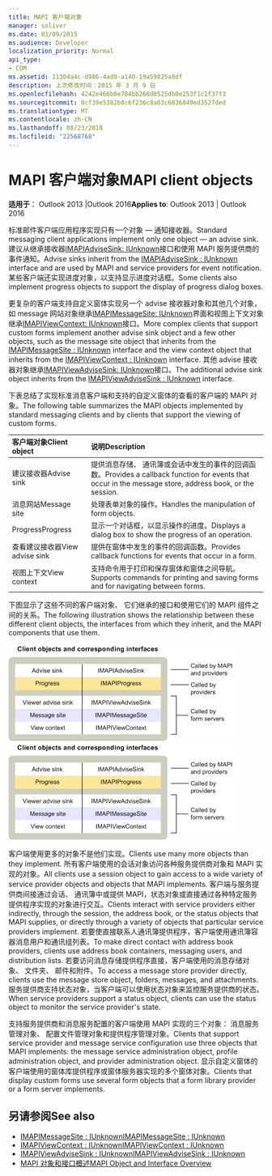 ```yaml
---
title: MAPI 客户端对象
manager: soliver
ms.date: 03/09/2015
ms.audience: Developer
localization_priority: Normal
api_type:
- COM
ms.assetid: 11304a4c-d986-4ad9-a140-19a59825a8df
description: 上次修改时间：2015 年 3 月 9 日
ms.openlocfilehash: 4242e466b0e784bb260d0525db0e253f1c1f37f3
ms.sourcegitcommit: 0cf39e5382b8c6f236c8a63c6036849ed3527ded
ms.translationtype: MT
ms.contentlocale: zh-CN
ms.lasthandoff: 08/23/2018
ms.locfileid: "22568768"
---
```

# <a name="mapi-client-objects"></a><span data-ttu-id="f5f7f-103">MAPI 客户端对象</span><span class="sxs-lookup"><span data-stu-id="f5f7f-103">MAPI client objects</span></span>
  
<span data-ttu-id="f5f7f-104">**适用于**： Outlook 2013 |Outlook 2016</span><span class="sxs-lookup"><span data-stu-id="f5f7f-104">**Applies to**: Outlook 2013 | Outlook 2016</span></span> 
  
<span data-ttu-id="f5f7f-105">标准邮件客户端应用程序实现只有一个对象 — 通知接收器。</span><span class="sxs-lookup"><span data-stu-id="f5f7f-105">Standard messaging client applications implement only one object — an advise sink.</span></span> <span data-ttu-id="f5f7f-106">建议从继承接收器[IMAPIAdviseSink: IUnknown](imapiadvisesinkiunknown.md)接口和使用 MAPI 服务提供商的事件通知。</span><span class="sxs-lookup"><span data-stu-id="f5f7f-106">Advise sinks inherit from the [IMAPIAdviseSink : IUnknown](imapiadvisesinkiunknown.md) interface and are used by MAPI and service providers for event notification.</span></span> <span data-ttu-id="f5f7f-107">某些客户端还实现进度对象，以支持显示进度对话框。</span><span class="sxs-lookup"><span data-stu-id="f5f7f-107">Some clients also implement progress objects to support the display of progress dialog boxes.</span></span> 
  
<span data-ttu-id="f5f7f-108">更复杂的客户端支持自定义窗体实现另一个 advise 接收器对象和其他几个对象，如 message 网站对象继承[IMAPIMessageSite: IUnknown](imapimessagesiteiunknown.md)界面和视图上下文对象继承[IMAPIViewContext: IUnknown](imapiviewcontextiunknown.md)接口。</span><span class="sxs-lookup"><span data-stu-id="f5f7f-108">More complex clients that support custom forms implement another advise sink object and a few other objects, such as the message site object that inherits from the [IMAPIMessageSite : IUnknown](imapimessagesiteiunknown.md) interface and the view context object that inherits from the [IMAPIViewContext : IUnknown](imapiviewcontextiunknown.md) interface.</span></span> <span data-ttu-id="f5f7f-109">其他 advise 接收器对象继承[IMAPIViewAdviseSink: IUnknown](imapiviewadvisesinkiunknown.md)接口。</span><span class="sxs-lookup"><span data-stu-id="f5f7f-109">The additional advise sink object inherits from the [IMAPIViewAdviseSink : IUnknown](imapiviewadvisesinkiunknown.md) interface.</span></span> 
  
<span data-ttu-id="f5f7f-110">下表总结了实现标准消息客户端和支持的自定义窗体的查看的客户端的 MAPI 对象。</span><span class="sxs-lookup"><span data-stu-id="f5f7f-110">The following table summarizes the MAPI objects implemented by standard messaging clients and by clients that support the viewing of custom forms.</span></span>
  
|<span data-ttu-id="f5f7f-111">**客户端对象**</span><span class="sxs-lookup"><span data-stu-id="f5f7f-111">**Client object**</span></span>|<span data-ttu-id="f5f7f-112">**说明**</span><span class="sxs-lookup"><span data-stu-id="f5f7f-112">**Description**</span></span>|
|:-----|:-----|
|<span data-ttu-id="f5f7f-113">建议接收器</span><span class="sxs-lookup"><span data-stu-id="f5f7f-113">Advise sink</span></span>  <br/> |<span data-ttu-id="f5f7f-114">提供消息存储、 通讯簿或会话中发生的事件的回调函数。</span><span class="sxs-lookup"><span data-stu-id="f5f7f-114">Provides a callback function for events that occur in the message store, address book, or the session.</span></span>  <br/> |
|<span data-ttu-id="f5f7f-115">消息网站</span><span class="sxs-lookup"><span data-stu-id="f5f7f-115">Message site</span></span>  <br/> |<span data-ttu-id="f5f7f-116">处理表单对象的操作。</span><span class="sxs-lookup"><span data-stu-id="f5f7f-116">Handles the manipulation of form objects.</span></span>  <br/> |
|<span data-ttu-id="f5f7f-117">Progress</span><span class="sxs-lookup"><span data-stu-id="f5f7f-117">Progress</span></span>  <br/> |<span data-ttu-id="f5f7f-118">显示一个对话框，以显示操作的进度。</span><span class="sxs-lookup"><span data-stu-id="f5f7f-118">Displays a dialog box to show the progress of an operation.</span></span>  <br/> |
|<span data-ttu-id="f5f7f-119">查看建议接收器</span><span class="sxs-lookup"><span data-stu-id="f5f7f-119">View advise sink</span></span>  <br/> |<span data-ttu-id="f5f7f-120">提供在窗体中发生的事件的回调函数。</span><span class="sxs-lookup"><span data-stu-id="f5f7f-120">Provides callback functions for events that occur in a form.</span></span>  <br/> |
|<span data-ttu-id="f5f7f-121">视图上下文</span><span class="sxs-lookup"><span data-stu-id="f5f7f-121">View context</span></span>  <br/> |<span data-ttu-id="f5f7f-122">支持命令用于打印和保存窗体和窗体之间导航。</span><span class="sxs-lookup"><span data-stu-id="f5f7f-122">Supports commands for printing and saving forms and for navigating between forms.</span></span>  <br/> |
   
<span data-ttu-id="f5f7f-123">下图显示了这些不同的客户端对象、 它们继承的接口和使用它们的 MAPI 组件之间的关系。</span><span class="sxs-lookup"><span data-stu-id="f5f7f-123">The following illustration shows the relationship between these different client objects, the interfaces from which they inherit, and the MAPI components that use them.</span></span> 
  
<span data-ttu-id="f5f7f-124">![客户端对象和对应接口](media/amapi_65.gif "客户端对象和对应接口")</span><span class="sxs-lookup"><span data-stu-id="f5f7f-124">![Client objects and corresponding interfaces](media/amapi_65.gif "Client objects and corresponding interfaces")</span></span>
  
<span data-ttu-id="f5f7f-125">客户端使用更多的对象不是他们实现。</span><span class="sxs-lookup"><span data-stu-id="f5f7f-125">Clients use many more objects than they implement.</span></span> <span data-ttu-id="f5f7f-126">所有客户端使用的会话对象访问各种服务提供商对象和 MAPI 实现的对象。</span><span class="sxs-lookup"><span data-stu-id="f5f7f-126">All clients use a session object to gain access to a wide variety of service provider objects and objects that MAPI implements.</span></span> <span data-ttu-id="f5f7f-127">客户端与服务提供商间接通过会话、 通讯簿中或提供 MAPI，状态对象或直接通过各种特定服务提供程序实现的对象进行交互。</span><span class="sxs-lookup"><span data-stu-id="f5f7f-127">Clients interact with service providers either indirectly, through the session, the address book, or the status objects that MAPI supplies, or directly through a variety of objects that particular service providers implement.</span></span> <span data-ttu-id="f5f7f-128">若要使直接联系人通讯簿提供程序，客户端使用通讯簿容器消息用户和通讯组列表。</span><span class="sxs-lookup"><span data-stu-id="f5f7f-128">To make direct contact with address book providers, clients use address book containers, messaging users, and distribution lists.</span></span> <span data-ttu-id="f5f7f-129">若要访问消息存储提供程序直接，客户端使用的消息存储对象、 文件夹、 邮件和附件。</span><span class="sxs-lookup"><span data-stu-id="f5f7f-129">To access a message store provider directly, clients use the message store object, folders, messages, and attachments.</span></span> <span data-ttu-id="f5f7f-130">服务提供商支持状态对象，当客户端可以使用状态对象来监控服务提供商的状态。</span><span class="sxs-lookup"><span data-stu-id="f5f7f-130">When service providers support a status object, clients can use the status object to monitor the service provider's state.</span></span>
  
<span data-ttu-id="f5f7f-131">支持服务提供商和消息服务配置的客户端使用 MAPI 实现的三个对象： 消息服务管理对象、 配置文件管理对象和提供程序管理对象。</span><span class="sxs-lookup"><span data-stu-id="f5f7f-131">Clients that support service provider and message service configuration use three objects that MAPI implements: the message service administration object, profile administration object, and provider administration object.</span></span> <span data-ttu-id="f5f7f-132">显示自定义窗体的客户端使用的窗体库提供程序或窗体服务器实现的多个窗体对象。</span><span class="sxs-lookup"><span data-stu-id="f5f7f-132">Clients that display custom forms use several form objects that a form library provider or a form server implements.</span></span>
  
## <a name="see-also"></a><span data-ttu-id="f5f7f-133">另请参阅</span><span class="sxs-lookup"><span data-stu-id="f5f7f-133">See also</span></span>

- [<span data-ttu-id="f5f7f-134">IMAPIMessageSite : IUnknown</span><span class="sxs-lookup"><span data-stu-id="f5f7f-134">IMAPIMessageSite : IUnknown</span></span>](imapimessagesiteiunknown.md) 
- [<span data-ttu-id="f5f7f-135">IMAPIViewContext : IUnknown</span><span class="sxs-lookup"><span data-stu-id="f5f7f-135">IMAPIViewContext : IUnknown</span></span>](imapiviewcontextiunknown.md)  
- [<span data-ttu-id="f5f7f-136">IMAPIViewAdviseSink : IUnknown</span><span class="sxs-lookup"><span data-stu-id="f5f7f-136">IMAPIViewAdviseSink : IUnknown</span></span>](imapiviewadvisesinkiunknown.md)
- [<span data-ttu-id="f5f7f-137">MAPI 对象和接口概述</span><span class="sxs-lookup"><span data-stu-id="f5f7f-137">MAPI Object and Interface Overview</span></span>](mapi-object-and-interface-overview.md)


